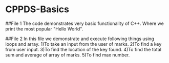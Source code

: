 # CPPDS-Basics
##File 1
The code demonstrates very basic functionality of C++. Where we print the most popular "Hello World".

##File 2
In this file we demonstrate and execute following things using loops and array.
1)To take an input from the user of marks.
2)To find a key from user input.
3)To find the location of the key found.
4)To find the total sum and average of array of marks.
5)To find max number.

